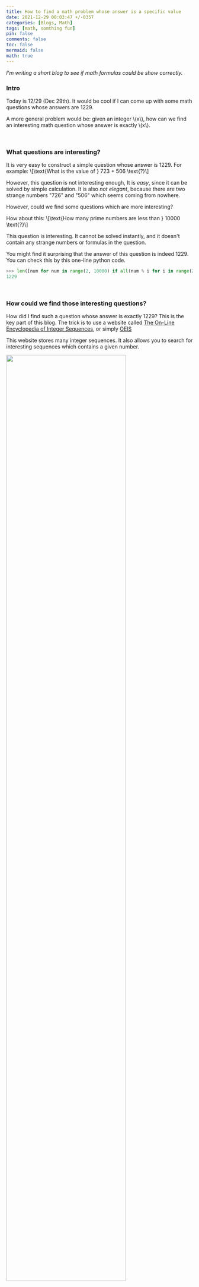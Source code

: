 ```yaml
---
title: How to find a math problem whose answer is a specific value 
date: 2021-12-29 00:03:47 +/-0357
categories: [Blogs, Math]
tags: [math, somthing fun]
pin: false
comments: false
toc: false
mermaid: false
math: true
---
```


<!-- 
    Post Name:How_to_find_a_math_problem_whose_answer_is_a_specific_value
    Post File dir: /mnt/projects/site_tmp/HoumingChen.github.io/assets/post_files/How_to_find_a_math_problem_whose_answer_is_a_specific_value
-->


*I'm writing a short blog to see if math formulas could be show correctly.*

### Intro
Today is 12/29 (Dec 29th). It would be cool if I can come up with some math questions whose answers are 1229.

A more general problem would be: given an integer \\(x\\), how can we find an interesting math question whose answer is exactly \\(x\\). 

<br>

### What questions are interesting?
It is very easy to construct a simple question whose answer is 1229. For example:
\\[\text{What is the value of } 723 + 506 \text{?}\\]

However, this question is not interesting enough, It is *easy*, since it can be solved by simple calculation. It is also *not elegant*, because there are two strange numbers "726" and "506" which seems coming from nowhere.

However, could we find some questions which are more interesting?

How about this:
\\[\text{How many prime numbers are less than } 10000 \text{?}\\]

This question is interesting. It cannot be solved instantly, and it doesn't contain any strange numbers or formulas in the question.

You might find it surprising that the answer of this question is indeed 1229. You can check this by this one-line python code.

```python
>>> len([num for num in range(2, 10000) if all(num % i for i in range(2, num))])
1229
```

<br>

### How could we find those interesting questions?

How did I find such a question whose answer is exactly 1229? This is the key part of this blog. The trick is to use a website called <a href="https://oeis.org/"> The On-Line Encyclopedia of Integer Sequences</a>, or simply <a href="https://oeis.org/">OEIS</a>

This website stores many integer sequences. It also allows you to search for interesting sequences which contains a given number. 

<img src="../../assets/post_files/How_to_find_a_math_problem_whose_answer_is_a_specific_value/OEIS.png" width="80%">

Here we use OEIS to search for sequences that contains "1229".

<img src="../../assets/post_files/How_to_find_a_math_problem_whose_answer_is_a_specific_value/Search_result.png" width="60%">

Among the results, we notice that this <a href="https://oeis.org/A006880">A006880</a> might bring us an interesting question whose answer is 1229. According to the website, <a href="https://oeis.org/A006880">A006880</a> is "Number of primes < 10^n." That is, there are exactly 1229 prime numbers which are less than \\(10^4\\). Therefore, we can easily construct the question: 
\\[\text{How many prime numbers are less than } 10000 \text{?}\\]\
And the answer of this question is 1229.

<br>
Using this method, we can also constuct questions like:

\\[\text{What is the number of disconnected graphs with 8 nodes? }\\] 
<center>(<a href="https://oeis.org/A000719">A000719</a>)</center>

<br>

\\[\text{What is the number of strict integer partitions of 59 with no adjacent parts having quotient} \geq 2 \text{?}\\] 
<center>(<a href="https://oeis.org/A342097">A342097</a>)</center>
